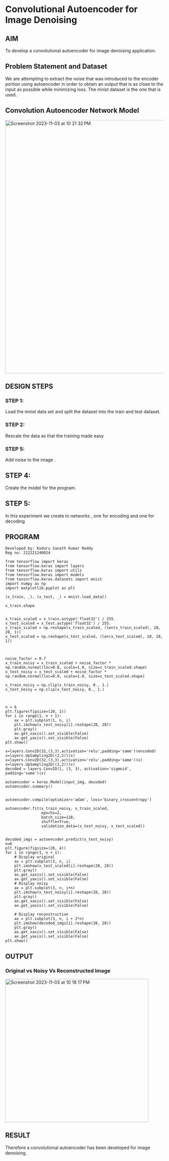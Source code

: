 # Convolutional Autoencoder for Image Denoising

## AIM

To develop a convolutional autoencoder for image denoising application.

## Problem Statement and Dataset
We are attempting to extract the noise that was introduced to the encoder portion using autoencoder in order to obtain an output that is as close to the input as possible while minimizing loss. The mnist dataset is the one that is used.



## Convolution Autoencoder Network Model
<img width="804" alt="Screenshot 2023-11-03 at 10 21 32 PM" src="https://github.com/KoduruSanathKumarReddy/convolutional-denoising-autoencoder/assets/69503902/0111ed12-4d38-4935-af78-cb868337679b">



## DESIGN STEPS
### STEP 1:

Load the mnist data set and split the dataset into the train and test dataset.
### STEP 2:

Rescale the data as that the training made easy

### STEP 5:

Add noise to the image .

## STEP 4:

Create the model for the program.

## STEP 5:

In this experiment we create to networks , one for encoding and one for decoding

## PROGRAM

~~~
Developed by: Koduru Sanath Kumar Reddy
Reg no: 212221240024
~~~
~~~
from tensorflow import keras
from tensorflow.keras import layers
from tensorflow.keras import utils
from tensorflow.keras import models
from tensorflow.keras.datasets import mnist
import numpy as np
import matplotlib.pyplot as plt

(x_train, _), (x_test, _) = mnist.load_data()

x_train.shape


x_train_scaled = x_train.astype('float32') / 255.
x_test_scaled = x_test.astype('float32') / 255.
x_train_scaled = np.reshape(x_train_scaled, (len(x_train_scaled), 28, 28, 1))
x_test_scaled = np.reshape(x_test_scaled, (len(x_test_scaled), 28, 28, 1))



noise_factor = 0.7
x_train_noisy = x_train_scaled + noise_factor * np.random.normal(loc=0.0, scale=1.0, size=x_train_scaled.shape)
x_test_noisy = x_test_scaled + noise_factor * np.random.normal(loc=0.0, scale=1.0, size=x_test_scaled.shape)

x_train_noisy = np.clip(x_train_noisy, 0., 1.)
x_test_noisy = np.clip(x_test_noisy, 0., 1.)



n = 6
plt.figure(figsize=(20, 2))
for i in range(1, n + 1):
    ax = plt.subplot(1, n, i)
    plt.imshow(x_test_noisy[i].reshape(28, 28))
    plt.gray()
    ax.get_xaxis().set_visible(False)
    ax.get_yaxis().set_visible(False)
plt.show()

x=layers.Conv2D(32,(3,3),activation='relu',padding='same')(encoded)
x=layers.UpSampling2D((2,2))(x)
x=layers.Conv2D(32,(3,3),activation='relu',padding='same')(x)
x=layers.UpSampling2D((2,2))(x)
decoded = layers.Conv2D(1, (3, 3), activation='sigmoid', padding='same')(x)

autoencoder = keras.Model(input_img, decoded)
autoencoder.summary()


autoencoder.compile(optimizer='adam', loss='binary_crossentropy')

autoencoder.fit(x_train_noisy, x_train_scaled,
                epochs=2,
                batch_size=128,
                shuffle=True,
                validation_data=(x_test_noisy, x_test_scaled))


decoded_imgs = autoencoder.predict(x_test_noisy)
n=6
plt.figure(figsize=(20, 4))
for i in range(1, n + 1):
    # Display original
    ax = plt.subplot(3, n, i)
    plt.imshow(x_test_scaled[i].reshape(28, 28))
    plt.gray()
    ax.get_xaxis().set_visible(False)
    ax.get_yaxis().set_visible(False)
    # Display noisy
    ax = plt.subplot(3, n, i+n)
    plt.imshow(x_test_noisy[i].reshape(28, 28))
    plt.gray()
    ax.get_xaxis().set_visible(False)
    ax.get_yaxis().set_visible(False)    

    # Display reconstruction
    ax = plt.subplot(3, n, i + 2*n)
    plt.imshow(decoded_imgs[i].reshape(28, 28))
    plt.gray()
    ax.get_xaxis().set_visible(False)
    ax.get_yaxis().set_visible(False)
plt.show()
~~~

## OUTPUT
### Original vs Noisy Vs Reconstructed Image

<img width="455" alt="Screenshot 2023-11-03 at 10 18 17 PM" src="https://github.com/KoduruSanathKumarReddy/convolutional-denoising-autoencoder/assets/69503902/6ef46653-596e-46aa-ae87-e8843f7c8d2d">



## RESULT
Therefore a convolutional autoencoder has been developed for image denoising.
